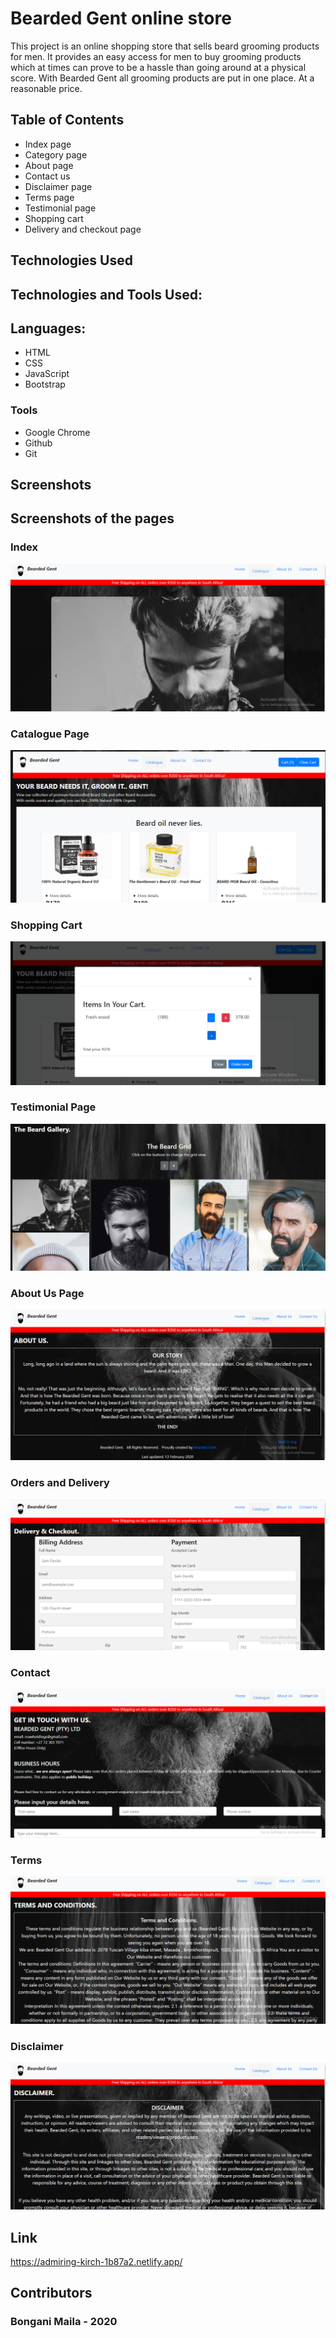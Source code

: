 # Bearded Gent online store

This project is an online shopping store that sells beard grooming products for men. 
It provides an easy access for men to buy grooming products which at times can prove to be a hassle than going around at a physical score. With Bearded Gent all grooming products are put in one place. At a reasonable price. 

## Table of Contents

- Index page
- Category page
- About page
- Contact us
- Disclaimer page
- Terms page
- Testimonial page
- Shopping cart
- Delivery and checkout page



## Technologies Used

## Technologies and Tools Used:

## Languages:

- HTML
- CSS
- JavaScript
- Bootstrap



### Tools

- Google Chrome
- Github
- Git


## Screenshots
## Screenshots of the pages

### Index
![](https://github.com/BonganiMaila/Bearded-Gent-online-store-/blob/master/Images/index.png)

### Catalogue Page
![](https://github.com/BonganiMaila/Bearded-Gent-online-store-/blob/master/Images/catalogue.png)

### Shopping Cart
![](https://github.com/BonganiMaila/Bearded-Gent-online-store-/blob/master/Images/shopping.png)

### Testimonial Page
![](https://github.com/BonganiMaila/Bearded-Gent-online-store-/blob/master/Images/testimonial.png)

### About Us Page
![](https://github.com/BonganiMaila/Bearded-Gent-online-store-/blob/master/Images/about%20us.png)

### Orders and Delivery
![](https://github.com/BonganiMaila/Bearded-Gent-online-store-/blob/master/Images/checkout.png)

### Contact
![](https://github.com/BonganiMaila/Bearded-Gent-online-store-/blob/master/Images/contact.png)

### Terms
![](https://github.com/BonganiMaila/Bearded-Gent-online-store-/blob/master/Images/terms.png)

### Disclaimer
![](https://github.com/BonganiMaila/Bearded-Gent-online-store-/blob/master/Images/disclaimer.png)

## Link
https://admiring-kirch-1b87a2.netlify.app/

## Contributors

### Bongani Maila - 2020
